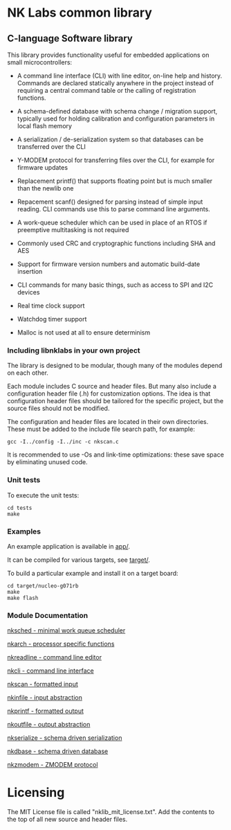 # NK Labs common library

## C-language Software library

This library provides functionality useful for embedded applications on
small microcontrollers:

* A command line interface (CLI) with line editor, on-line help and history. 
  Commands are declared statically anywhere in the project instead of
  requiring a central command table or the calling of registration functions.

* A schema-defined database with schema change  / migration support,
  typically used for holding calibration and configuration parameters in local flash memory

* A serialization / de-serialization system so that databases can be transferred over the CLI
* Y-MODEM protocol for transferring files over the CLI, for example for firmware updates
* Replacement printf() that supports floating point but is much smaller than the newlib one
* Repacement scanf() designed for parsing instead of simple input reading. 
  CLI commands use this to parse command line arguments.
* A work-queue scheduler which can be used in place of an RTOS if preemptive multitasking is not required
* Commonly used CRC and cryptographic functions including SHA and AES
* Support for firmware version numbers and automatic build-date insertion
* CLI commands for many basic things, such as access to SPI and I2C devices
* Real time clock support
* Watchdog timer support
* Malloc is not used at all to ensure determinism

### Including libnklabs in your own project

The library is designed to be modular, though many of the modules depend on
each other.

Each module includes C source and header files.  But many also include a
configuration header file (.h) for customization options.  The idea is that
configuration header files should be tailored for the specific project, but
the source files should not be modified.

The configuration and header files are located in their own directories. 
These must be added to the include file search path, for example:

	gcc -I../config -I../inc -c nkscan.c

It is recommended to use -Os and link-time optimizations: these save space
by eliminating unused code.

### Unit tests

To execute the unit tests:

	cd tests
	make

### Examples

An example application is available in [app/](app/).

It can be compiled for various targets, see [target/](target/).

To build a particular example and install it on a target board:

	cd target/nucleo-g071rb
	make
	make flash

### Module Documentation

[nksched - minimal work queue scheduler](doc/nksched.md)

[nkarch - processor specific functions](doc/nkarch.md)

[nkreadline - command line editor](doc/nkreadline.md)

[nkcli - command line interface](doc/nkcli.md)

[nkscan - formatted input](doc/nkscan.md)

[nkinfile - input abstraction](doc/nkinfile.md)

[nkprintf - formatted output](doc/nkprintf.md)

[nkoutfile - output abstraction](doc/nkoutfile.md)

[nkserialize - schema driven serialization](doc/nkserialize.md)

[nkdbase - schema driven database](doc/nkdbase.md)

[nkzmodem - ZMODEM protocol](doc/nkzmodem.md)

# Licensing

The MIT License file is called "nklib_mit_license.txt".  Add the contents to
the top of all new source and header files.
